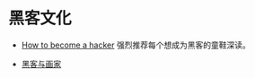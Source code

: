 # 黑客文化

- [How to become a hacker](http://www.catb.org/esr/faqs/hacker-howto.html)
强烈推荐每个想成为黑客的童鞋深读。

- [黑客与画家]()

